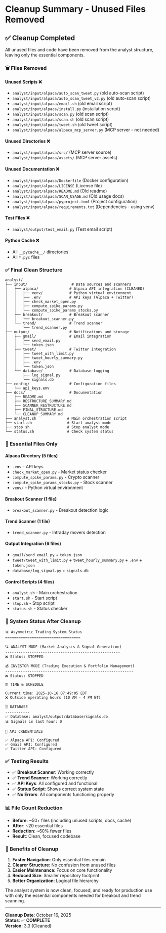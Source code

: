 # Cleanup Summary - Unused Files Removed

## ✅ **Cleanup Completed**

All unused files and code have been removed from the analyst structure, leaving only the essential components.

### 🗑️ **Files Removed**

#### **Unused Scripts** ❌
- `analyst/input/alpaca/auto_scan_tweet.py` (old auto-scan script)
- `analyst/input/alpaca/auto_scan_tweet_v2.py` (old auto-scan script)
- `analyst/input/alpaca/email.sh` (old email script)
- `analyst/input/alpaca/install.py` (installation script)
- `analyst/input/alpaca/scan.py` (old scan script)
- `analyst/input/alpaca/scan.sh` (old scan script)
- `analyst/input/alpaca/tweet.sh` (old tweet script)
- `analyst/input/alpaca/alpaca_mcp_server.py` (MCP server - not needed)

#### **Unused Directories** ❌
- `analyst/input/alpaca/src/` (MCP server source)
- `analyst/input/alpaca/assets/` (MCP server assets)

#### **Unused Documentation** ❌
- `analyst/input/alpaca/Dockerfile` (Docker configuration)
- `analyst/input/alpaca/LICENSE` (License file)
- `analyst/input/alpaca/README.md` (Old readme)
- `analyst/input/alpaca/SCAN_USAGE.md` (Old usage docs)
- `analyst/input/alpaca/pyproject.toml` (Project configuration)
- `analyst/input/alpaca/requirements.txt` (Dependencies - using venv)

#### **Test Files** ❌
- `analyst/output/test_email.py` (Test email script)

#### **Python Cache** ❌
- All `__pycache__/` directories
- All `*.pyc` files

### ✅ **Final Clean Structure**

```
analyst/
├── input/                    # Data sources and scanners
│   ├── alpaca/              # Alpaca API integration (CLEANED)
│   │   ├── venv/            # Python virtual environment
│   │   ├── .env             # API keys (Alpaca + Twitter)
│   │   ├── check_market_open.py
│   │   ├── compute_spike_params.py
│   │   └── compute_spike_params_stocks.py
│   ├── breakout/            # Breakout scanner
│   │   └── breakout_scanner.py
│   └── trend/               # Trend scanner
│       └── trend_scanner.py
├── output/                  # Notifications and storage
│   ├── gmail/               # Email integration
│   │   ├── send_email.py
│   │   └── token.json
│   ├── tweet/               # Twitter integration
│   │   ├── tweet_with_limit.py
│   │   ├── tweet_hourly_summary.py
│   │   ├── .env
│   │   └── token.json
│   └── database/            # Database logging
│       ├── log_signal.py
│       └── signals.db
├── config/                  # Configuration files
│   └── api_keys.env
├── docs/                    # Documentation
│   ├── README.md
│   ├── RESTRUCTURE_SUMMARY.md
│   ├── SCANNER_RESTRUCTURE.md
│   ├── FINAL_STRUCTURE.md
│   └── CLEANUP_SUMMARY.md
├── analyst.sh              # Main orchestration script
├── start.sh                # Start analyst mode
├── stop.sh                 # Stop analyst mode
└── status.sh               # Check system status
```

### 🎯 **Essential Files Only**

#### **Alpaca Directory** (5 files)
- `.env` - API keys
- `check_market_open.py` - Market status checker
- `compute_spike_params.py` - Crypto scanner
- `compute_spike_params_stocks.py` - Stock scanner
- `venv/` - Python virtual environment

#### **Breakout Scanner** (1 file)
- `breakout_scanner.py` - Breakout detection logic

#### **Trend Scanner** (1 file)
- `trend_scanner.py` - Intraday movers detection

#### **Output Integration** (6 files)
- `gmail/send_email.py` + `token.json`
- `tweet/tweet_with_limit.py` + `tweet_hourly_summary.py` + `.env` + `token.json`
- `database/log_signal.py` + `signals.db`

#### **Control Scripts** (4 files)
- `analyst.sh` - Main orchestration
- `start.sh` - Start script
- `stop.sh` - Stop script
- `status.sh` - Status checker

### 🚀 **System Status After Cleanup**

```
📊 Asymmetric Trading System Status
==================================

🔍 ANALYST MODE (Market Analysis & Signal Generation)
----------------------------------------------------
❌ Status: STOPPED

💰 INVESTOR MODE (Trading Execution & Portfolio Management)
----------------------------------------------------------
❌ Status: STOPPED

⏰ TIME & SCHEDULE
------------------
Current time: 2025-10-16 07:49:05 EDT
❌ Outside operating hours (10 AM - 4 PM ET)

🗄️ DATABASE
-----------
✅ Database: analyst/output/database/signals.db
📊 Signals in last hour: 0

🔑 API CREDENTIALS
-----------------
✅ Alpaca API: Configured
✅ Gmail API: Configured
✅ Twitter API: Configured
```

### ✅ **Testing Results**

- ✅ **Breakout Scanner**: Working correctly
- ✅ **Trend Scanner**: Working correctly  
- ✅ **API Keys**: All configured and functional
- ✅ **Status Script**: Shows correct system state
- ✅ **No Errors**: All components functioning properly

### 📊 **File Count Reduction**

- **Before**: ~50+ files (including unused scripts, docs, cache)
- **After**: ~20 essential files
- **Reduction**: ~60% fewer files
- **Result**: Clean, focused codebase

### 🎯 **Benefits of Cleanup**

1. **Faster Navigation**: Only essential files remain
2. **Clearer Structure**: No confusion from unused files
3. **Easier Maintenance**: Focus on core functionality
4. **Reduced Size**: Smaller repository footprint
5. **Better Organization**: Logical file hierarchy

The analyst system is now clean, focused, and ready for production use with only the essential components needed for breakout and trend scanning.

---

**Cleanup Date**: October 16, 2025  
**Status**: ✅ **COMPLETE**  
**Version**: 3.3 (Cleaned)
